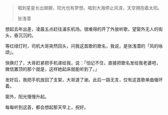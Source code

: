 > 唱到星星长出翅膀，阳光也有梦想。唱到大海停止风浪，天空拥抱着太阳。
> 
> 张浅潜

想起去年出差，凌晨五点赶往浦东机场。很难得的开了外放听歌，望窗外无人的街头，昏沉沉的。

等红绿灯时，司机大哥突然回头，问我这首歌的歌名，我说，是张浅潜的「风的咏颂」。

快换灯了，大哥赶紧把手机递给我，说：「怕记不住，直接把歌名发给我老婆吧，微信置顶的那个就是，这样她起床就能听到了。」

发好后，我把手机放回了支架，大哥道了谢。此后一路无言，仅有这首歌单曲循环着。

窗外，阳光慢慢升起。

每每听到这首，都会想起那天早上，祝好。
